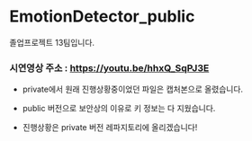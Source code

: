 # EmotionDetector_public
졸업프로젝트 13팀입니다. 



### 시연영상  주소 : https://youtu.be/hhxQ_SqPJ3E



* private에서 원래 진행상황중이었던 파일은 캡처본으로 올렸습니다. 

* public 버전으로 보안상의 이유로 키 정보는 다 지웠습니다. 

* 진행상황은 private 버전 레파지토리에 올리겠습니다! 